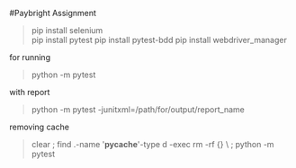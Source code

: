 #Paybright Assignment

>pip install selenium   
>pip install pytest
>pip install pytest-bdd
>pip install webdriver_manager

for running 
> python -m pytest

with report
> python -m pytest -junitxml=/path/for/output/report_name

removing cache 
>clear ; find .-name '__pycache__'-type d -exec rm -rf {} \ ; python -m pytest